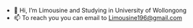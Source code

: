- 👋 Hi, I’m Limousine and Studying in University of Wollongong
- 📫 To reach you you can email to Limousine196@gmail.com

<!---
limooo196/limooo196 is a ✨ special ✨ repository because its `README.md` (this file) appears on your GitHub profile.
You can click the Preview link to take a look at your changes.
--->

